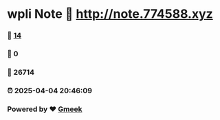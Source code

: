 # wpli Note :link: http://note.774588.xyz 
### :page_facing_up: [14](http://note.774588.xyz/tag.html) 
### :speech_balloon: 0 
### :hibiscus: 26714 
### :alarm_clock: 2025-04-04 20:46:09 
### Powered by :heart: [Gmeek](https://github.com/Meekdai/Gmeek)
